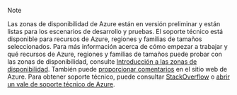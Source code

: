 > [!NOTE]
> Las zonas de disponibilidad de Azure están en versión preliminar y están listas para los escenarios de desarrollo y pruebas. El soporte técnico está disponible para recursos de Azure, regiones y familias de tamaños seleccionados. Para más información acerca de cómo empezar a trabajar y qué recursos de Azure, regiones y familias de tamaños puede probar con las zonas de disponibilidad, consulte [Introducción a las zonas de disponibilidad](../articles/availability-zones/az-overview.md). También puede [proporcionar comentarios](https://feedback.azure.com/forums/905206-global-infrastructure/category/319507-availability-zones) en el sitio web de Azure. Para obtener soporte técnico, puede consultar [StackOverflow]( https://stackoverflow.com/questions/tagged/azure-availability-zones) o [abrir un vale de soporte técnico de Azure](../articles/azure-supportability/how-to-create-azure-support-request.md).
>

